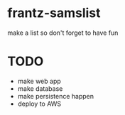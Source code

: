 # frantz-samslist
make a list so don't forget to have fun

# TODO

* make web app
* make database
* make persistence happen
* deploy to AWS

